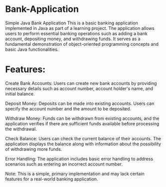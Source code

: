 # Bank-Application
Simple Java Bank Application
This is a basic banking application implemented in Java as part of a learning project. The application allows users to perform essential banking operations such as adding a bank account, depositing money, and withdrawing funds. It serves as a fundamental demonstration of object-oriented programming concepts and basic Java functionalities.

# Features:
Create Bank Accounts: Users can create new bank accounts by providing necessary details such as account number, account holder's name, and initial balance.

Deposit Money: Deposits can be made into existing accounts. Users can specify the account number and the amount to be deposited.

Withdraw Money: Funds can be withdrawn from existing accounts, and the application verifies if there are sufficient funds available before processing the withdrawal.

Check Balance: Users can check the current balance of their accounts. The application displays the balance along with information about the possibility of withdrawing more funds.

Error Handling: The application includes basic error handling to address scenarios such as entering an incorrect account number.

Note: This is a simple, primary implementation and may lack certain features for a real-world banking application.

